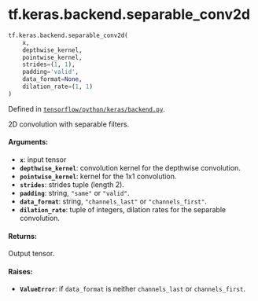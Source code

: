 <div itemscope itemtype="http://developers.google.com/ReferenceObject">
<meta itemprop="name" content="tf.keras.backend.separable_conv2d" />
</div>

# tf.keras.backend.separable_conv2d

``` python
tf.keras.backend.separable_conv2d(
    x,
    depthwise_kernel,
    pointwise_kernel,
    strides=(1, 1),
    padding='valid',
    data_format=None,
    dilation_rate=(1, 1)
)
```



Defined in [`tensorflow/python/keras/backend.py`](https://www.tensorflow.org/code/tensorflow/python/keras/backend.py).

2D convolution with separable filters.

#### Arguments:

* <b>`x`</b>: input tensor
* <b>`depthwise_kernel`</b>: convolution kernel for the depthwise convolution.
* <b>`pointwise_kernel`</b>: kernel for the 1x1 convolution.
* <b>`strides`</b>: strides tuple (length 2).
* <b>`padding`</b>: string, `"same"` or `"valid"`.
* <b>`data_format`</b>: string, `"channels_last"` or `"channels_first"`.
* <b>`dilation_rate`</b>: tuple of integers,
        dilation rates for the separable convolution.


#### Returns:

Output tensor.


#### Raises:

* <b>`ValueError`</b>: if `data_format` is neither `channels_last` or
    `channels_first`.